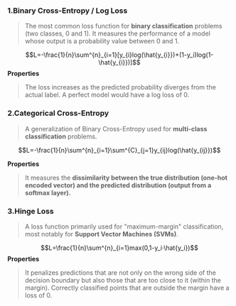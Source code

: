 ### 1.Binary Cross-Entropy / Log Loss

>The most common loss function for **binary classification** problems (two classes, 0 and 1). It measures the performance of a model whose output is a probability value between 0 and 1.

$$L=-\frac{1}{n}\sum^{n}_{i=1}[y_{i}log(\hat{y_{i}})+(1-y_i)log(1-\hat{y_{i}})]$$
**Properties**

>The loss increases as the predicted probability diverges from the actual label. A perfect model would have a log loss of 0.


### 2.Categorical Cross-Entropy

>A generalization of Binary Cross-Entropy used for **multi-class classification** problems.

$$L=-\frac{1}{n}\sum^{n}_{i=1}\sum^{C}_{j=1}y_{ij}log(\hat{y_{ij}})$$

**Properties**

>It measures the **dissimilarity between the true distribution (one-hot encoded vector) and the predicted distribution (output from a softmax layer).**

### 3.Hinge Loss

>A loss function primarily used for "maximum-margin" classification, most notably for **Support Vector Machines (SVMs)**.

$$L=\frac{1}{n}\sum^{n}_{i=1}max(0,1-y_i·\hat{y_i})$$
**Properties**

>It penalizes predictions that are not only on the wrong side of the decision boundary but also those that are too close to it (within the margin). Correctly classified points that are outside the margin have a loss of 0.